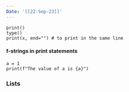 ```yaml
---
Date: '[[22-Sep-23]]'
---
```



````
print()
type()
print(x, end="") # to print in the same line
````

#### f-strings in print statements

````
a = 1
print(f"The value of a is {a}")
````

### Lists

````

````
